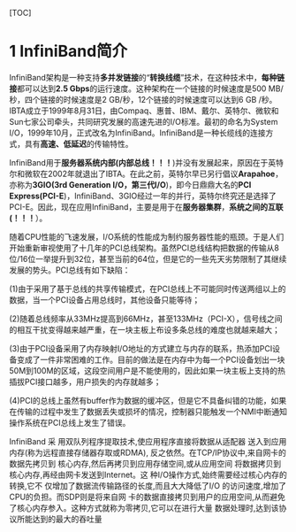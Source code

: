 [TOC]

# 1 InfiniBand简介

InfiniBand架构是一种支持**多并发链接**的“**转换线缆**”技术，在这种技术中，**每种链接**都可以达到**2.5 Gbps**的运行速度。这种架构在一个链接的时候速度是500 MB/秒，四个链接的时候速度是2 GB/秒，12个链接的时候速度可以达到6 GB /秒。IBTA成立于1999年8月31日，由Compaq、惠普、IBM、戴尔、英特尔、微软和Sun七家公司牵头，共同研究发展的高速先进的I/O标准。最初的命名为System I/O，1999年10月，正式改名为InfiniBand。InfiniBand是一种长缆线的连接方式，具有**高速、低延迟**的传输特性。

InfiniBand用于**服务器系统内部(内部总线！！！**)并没有发展起来，原因在于英特尔和微软在2002年就退出了IBTA。在此之前，英特尔早已另行倡议**Arapahoe**，亦称为**3GIO(3rd Generation I/O，第三代I/O**)，即今日鼎鼎大名的**PCI Express(PCI\-E**)，InfiniBand、3GIO经过一年的并行，英特尔终究还是选择了PCI\-E。因此，现在应用InfiniBand，主要是用于在**服务器集群**，**系统之间的互联(！！！**）。 

随着CPU性能的飞速发展，I/O系统的性能成为制约服务器性能的瓶颈。于是人们开始重新审视使用了十几年的PCI总线架构。虽然PCI总线结构把数据的传输从8位/16位一举提升到32位，甚至当前的64位，但是它的一些先天劣势限制了其继续发展的势头。PCI总线有如下缺陷：

(1)由于采用了基于总线的共享传输模式，在PCI总线上不可能同时传送两组以上的数据，当一个PCI设备占用总线时，其他设备只能等待；

(2)随着总线频率从33MHz提高到66MHz，甚至133MHz（PCI-X），信号线之间的相互干扰变得越来越严重，在一块主板上布设多条总线的难度也就越来越大；

(3)由于PCI设备采用了内存映射I/O地址的方式建立与内存的联系，热添加PCI设备变成了一件非常困难的工作。目前的做法是在内存中为每一个PCI设备划出一块50M到100M的区域，这段空间用户是不能使用的，因此如果一块主板上支持的热插拔PCI接口越多，用户损失的内存就越多；

(4)PCI的总线上虽然有buffer作为数据的缓冲区，但是它不具备纠错的功能，如果在传输的过程中发生了数据丢失或损坏的情况，控制器只能触发一个NMI中断通知操作系统在PCI总线上发生了错误。

InfiniBand 采 用双队列程序提取技术,使应用程序直接将数据从适配器 送入到应用内存(称为远程直接存储器存取或RDMA), 反之依然。在TCP/IP协议中,来自网卡的数据先拷贝到 核心内存,然后再拷贝到应用存储空间,或从应用空间 将数据拷贝到核心内存,再经由网卡发送到Internet。这 种I/O操作方式,始终需要经过核心内存的转换,它不 仅增加了数据流传输路径的长度,而且大大降低了I/O 的访问速度,增加了CPU的负担。而SDP则是将来自网 卡的数据直接拷贝到用户的应用空间,从而避免了核心内存参入。这种方式就称为零拷贝,它可以在进行大量 数据处理时,达到该协议所能达到的最大的吞吐量